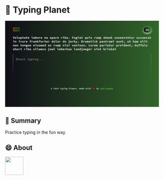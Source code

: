 # :book: Typing Planet

<img src="screenshot/typing-planet.png">

## :rocket: Summary

Practice typing in the fun way.

## :smile: About

<a href="#"><img height="60" width="60" src="https://avatars.githubusercontent.com/philwamba"/></a>
